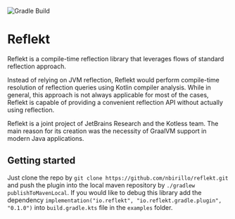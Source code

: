 ![Gradle Build](https://github.com/nbirillo/reflekt/workflows/Gradle%20Build/badge.svg?branch=master)

# Reflekt

Reflekt is a compile-time reflection library that leverages flows of standard reflection approach.

Instead of relying on JVM reflection, Reflekt would perform compile-time resolution of reflection
queries using Kotlin compiler analysis. While in general, this approach is not always applicable for
most of the cases, Reflekt is capable of providing a convenient reflection API without actually
using reflection.

Reflekt is a joint project of JetBrains Research and the Kotless team. The main reason for its
creation was the necessity of GraalVM support in modern Java applications.


## Getting started

Just clone the repo by `git clone https://github.com/nbirillo/reflekt.git` and 
push the plugin into the local maven repository by `./gradlew publishToMavenLocal`. 
If you would like to debug this library add the dependency `implementation("io.reflekt", "io.reflekt.gradle.plugin", "0.1.0")` 
into `build.gradle.kts` file in the `examples` folder.
